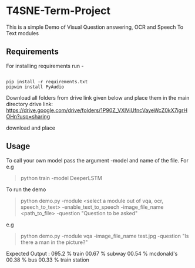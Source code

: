 # T4SNE-Term-Project

This is a simple Demo of Visual Question answering, OCR and Speech To Text modules


## Requirements

For installing requirements run - 
```

pip install -r requirements.txt
pipwin install PyAudio

```
Download all folders from drive link given below and place them in the main directory
drive link: https://drive.google.com/drive/folders/1P90Z_VXlViUfncVayeWcZ0kX7igrHOHn?usp=sharing

download and place


## Usage
To call your own model pass the argument -model and name of the file. For e.g

> python train -model DeeperLSTM

To run the demo

> python demo.py -module <select a module out of vqa, ocr, speech_to_text> -enable_text_to_speech <set True to get speech output>  -image_file_name <path_to_file> -question "Question to be asked"

e.g 

> python demo.py -module vqa -image_file_name test.jpg -question "Is there a man in the picture?"

Expected Output :
095.2 %  train
00.67 %  subway
00.54 %  mcdonald's
00.38 %  bus
00.33 %  train station
